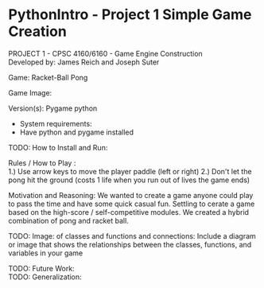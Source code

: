 # PythonIntro - Project 1 Simple Game Creation
PROJECT 1 - CPSC 4160/6160 - Game Engine Construction <br />
Developed by: James Reich and Joseph Suter <br />

Game: Racket-Ball Pong <br />

Game Image: 

Version(s): Pygame python <br />
- System requirements: <br />
- Have python and pygame installed

TODO: How to Install and Run:  <br />

Rules / How to Play : <br />
1.) Use arrow keys to move the player paddle (left or right)
2.) Don't let the pong hit the ground (costs 1 life when you run out of lives the game ends)




Motivation and Reasoning: We wanted to create a game anyone could play to pass the time and have some quick casual fun. Settling to cerate a game based on the high-score / self-competitive modules. We created a hybrid combination of pong and racket ball.<br />

 TODO: Image: of classes and functions and connections: Include a diagram or image that shows the relationships between the classes, functions, and variables in your game <br />

 TODO: Future Work:  <br />
TODO: Generalization: <br />

